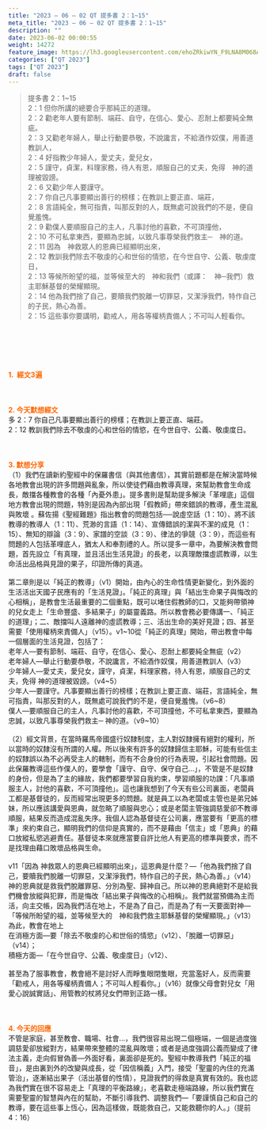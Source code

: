 ```yaml
---
title: "2023 – 06 – 02 QT 提多書 2：1~15"
meta_title: "2023 – 06 – 02 QT 提多書 2：1~15"
description: ""
date: 2023-06-02 00:00:55
weight: 14272
feature_image: https://lh3.googleusercontent.com/ehoZRkiwYN_F9LNA8M068AYxt73EavCZno-PD1cJRuf5BbSkQVUWr3gNEbt5kSs28Pb_Elg17kSrtf9ybWvojWoMV6I4tPM3vGRGDq6GkKkPdL2Gut4QAIw4-uykKUAtNiKgQKntvsU=w800
categories: ["QT 2023"]
tags: ["QT 2023"]
draft: false
---
```


<blockquote>提多書 2：1~15<br />
2：1 但你所講的總要合乎那純正的道理。<br />
2：2 勸老年人要有節制、端莊、自守，在信心、愛心、忍耐上都要純全無疵。<br />
2：3 又勸老年婦人，舉止行動要恭敬，不說讒言，不給酒作奴僕，用善道教訓人，<br />
2：4 好指教少年婦人，愛丈夫，愛兒女，<br />
2：5 謹守，貞潔，料理家務，待人有恩，順服自己的丈夫，免得　神的道理被毀謗。<br />
2：6 又勸少年人要謹守。<br />
2：7 你自己凡事要顯出善行的榜樣；在教訓上要正直、端莊，<br />
2：8 言語純全，無可指責，叫那反對的人，既無處可說我們的不是，便自覺羞愧。<br />
2：9 勸僕人要順服自己的主人，凡事討他的喜歡，不可頂撞他，<br />
2：10 不可私拿東西，要顯為忠誠，以致凡事尊榮我們救主─　神的道。<br />
2：11 因為　神救眾人的恩典已經顯明出來，<br />
2：12 教訓我們除去不敬虔的心和世俗的情慾，在今世自守、公義、敬虔度日，<br />
2：13 等候所盼望的福，並等候至大的　神和我們（或譯：　神─我們）救主耶穌基督的榮耀顯現。<br />
2：14 他為我們捨了自己，要贖我們脫離一切罪惡，又潔淨我們，特作自己的子民，熱心為善。<br />
2：15 這些事你要講明，勸戒人，用各等權柄責備人；不可叫人輕看你。</blockquote><br />
&nbsp;<br />
<br />
&nbsp;<br />
<br />
<span style="color: #ff6600;"><strong>1.  經文3遍</strong></span><br />
<br />
&nbsp;<br />
<br />
<span style="color: #ff6600;"><strong>2. 今天默想經文<br />
</strong></span>多 2：7 你自己凡事要顯出善行的榜樣；在教訓上要正直、端莊。<br />
2：12 教訓我們除去不敬虔的心和世俗的情慾，在今世自守、公義、敬虔度日。<br />
<br />
&nbsp;<br />
<br />
<strong><span style="color: #ff6600;">3. 默想分享<br />
</span></strong>（1）我們在讀新約聖經中的保羅書信（與其他書信），其實前題都是在解決當時候各地教會出現的許多問題與亂象，所以使徒們藉由教導真理，來幫助教會生命成長，敵擋各種教會的各種「內憂外患」。提多書則是幫助提多解決「革哩底」這個地方教會出現的問題，特別是因為內部出現「假教師」帶來錯誤的教導，產生混亂與敗壞 。蘇佐揚《聖經難題》指出教會的問題包括──說虛空話（1：10）、將不該教導的教導人（1：11）、荒渺的言語（1：14）、宣傳錯誤的潔與不潔的成見（1：15）、無知的辯論（3：9）、家譜的空談（3：9）、律法的爭競（3：9），而這些有問題的人包括革哩底人，猶太人和奉割禮的人。所以提多一章中，為要解決教會問題，首先設立「有真理，並且活出生活見證」的長老，以真理敵擋虛謊教導，以生命活出品格與見證的果子，印證所傳的真道。<br />
<br />
第二章則是以「純正的教導」（v1）開始，由內心的生命性情更新變化，到外面的生活活出天國子民應有的「生活見證」。「純正的真理」與「結出生命果子與悔改的心相稱」，是教會生活最重要的二個重點，既可以堵住假教師的口，又能夠帶領神的兒女走上「生命豐盛、多結果子」的屬靈義路。所以教會務必要傳講一、「純正的道理」；二、敵擋叫人遠離神的虛謊教導；三、活出生命的美好見證；四、甚至需要「使用權柄來責備人」（v15）。v1~10從「純正的真理」開始，帶出教會中每一個層面的生活見證，包括了：<br />
老年人—要有節制、端莊、自守，在信心、愛心、忍耐上都要純全無疵（v2）<br />
老年婦人—舉止行動要恭敬，不說讒言，不給酒作奴僕，用善道教訓人（v3）<br />
少年婦人—愛丈夫，愛兒女，謹守，貞潔，料理家務，待人有恩，順服自己的丈夫，免得 神的道理被毀謗。（v4~5）<br />
少年人—要謹守。凡事要顯出善行的榜樣；在教訓上要正直、端莊，言語純全，無可指責，叫那反對的人，既無處可說我們的不是，便自覺羞愧。（v6~8）<br />
僕人—要順服自己的主人，凡事討他的喜歡，不可頂撞他，不可私拿東西，要顯為忠誠，以致凡事尊榮我們救主─ 神的道。（v9~10）<br />
<br />
（2）經文背景，在當時羅馬帝國盛行奴隸制度，主人對奴隸擁有絕對的權利，所以當時的奴隸沒有所謂的人權。所以後來有許多的奴隸歸信主耶穌，可能有些信主的奴隸誤以為不必再受主人的轄制，而有不合身份的行為表現，引起社會問題。因此保羅教導這些作僕人的，要學會「謹守、自守、保守自己…」，不管是不是奴隸的身份，但是為了主的緣故，我們都要學習自我約束，學習順服的功課：「凡事順服主人，討他的喜歡，不可頂撞他」。這也讓我想到了今天有些公司裏面，老闆員工都是基督徒的，反而經常出現更多的問題。就是員工以為老闆或主管也是弟兄姊妹，所以應該講愛與恩典，就忽略了順服與忠心；或是老闆主管強調慈愛卻不教導順服，結果反而造成混亂失序。我個人認為基督徒在公司裏，應當要有「更高的標準」來約束自己，顯明我們的信仰是真實的，而不是藉由「信主」或「恩典」的藉口放縱私慾逃避責任。基督徒本來就應當要自許比他人有更高的標準與要求，而不是找理由藉口敗壞品格與生命。<br />
<br />
v11「因為 神救眾人的恩典已經顯明出來」，這恩典是什麼？—「他為我們捨了自己，要贖我們脫離一切罪惡，又潔淨我們，特作自己的子民，熱心為善。」（v14）神的恩典就是救我們脫離罪惡、分別為聖、歸神自己。所以神的恩典絕對不是給我們機會放縱與犯罪，而是悔改「結出果子與悔改的心相稱」。我們就當預備為主而活，向主交帳，因為我們活在地上，不是為了自己，而是為了有一天要面對神—「等候所盼望的福，並等候至大的　神和我們救主耶穌基督的榮耀顯現。」（v13）為此，教會在地上<br />
在消極方面—要「除去不敬虔的心和世俗的情慾」（v12）、「脫離一切罪惡」（v14）；<br />
積極方面—「在今世自守、公義、敬虔度日」（v12）、<br />
<br />
甚至為了服事教會，教會絕不是討好人而睜隻眼閉隻眼，充當濫好人，反而需要「勸戒人，用各等權柄責備人；不可叫人輕看你。」（v16）就像父母會對兒女「用愛心說誠實話」、用管教的杖將兒女們帶到正路一樣。<br />
<br />
&nbsp;<br />
<br />
<strong style="font-size: inherit;"><span style="color: #ff6600;">4. 今天的回應<br />
</span></strong>不管是家庭，甚至教會、職場、社會…，我們很容易出現二個極端，一個是過度強調慈愛卻放縱對方，結果帶來整體的混亂與敗壞；或者是過度強調公義而變成了律法主義，走向假冒偽善—外面好看，裏面卻是死的。聖經中教導我們「純正的福音」，是由裏到外的改變與成長，從「因信稱義」入門，接受「聖靈的內住的充滿管治」，逐漸結出果子（活出基督的性情），見證我們的得救是真實有效的。我也認為我們實在很不容易走上「真理的平衡路線」，老喜歡走極端路線，所以我們實在需要聖靈的智慧與內在的幫助，不斷引導我們、調整我們—「要謹慎自己和自己的教導，要在這些事上恆心，因為這樣做，既能救自己，又能救聽你的人。」（提前4：16）<br />
<br />
<audio style="display: none;" controls="controls"></audio><br />
<br />
<audio style="display: none;" controls="controls"></audio><br />
<br />
<audio style="display: none;" controls="controls"></audio><br />
<br />
<audio style="display: none;" controls="controls"></audio><br />
<br />
<audio style="display: none;" controls="controls"></audio>
        